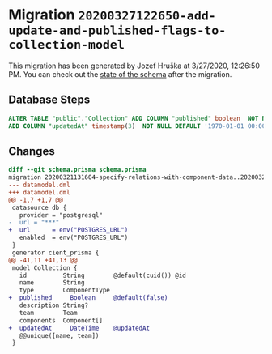 # Migration `20200327122650-add-update-and-published-flags-to-collection-model`

This migration has been generated by Jozef Hruška at 3/27/2020, 12:26:50 PM.
You can check out the [state of the schema](./schema.prisma) after the migration.

## Database Steps

```sql
ALTER TABLE "public"."Collection" ADD COLUMN "published" boolean  NOT NULL DEFAULT false,
ADD COLUMN "updatedAt" timestamp(3)  NOT NULL DEFAULT '1970-01-01 00:00:00';
```

## Changes

```diff
diff --git schema.prisma schema.prisma
migration 20200321131604-specify-relations-with-component-data..20200327122650-add-update-and-published-flags-to-collection-model
--- datamodel.dml
+++ datamodel.dml
@@ -1,7 +1,7 @@
 datasource db {
   provider = "postgresql"
-  url = "***"
+  url      = env("POSTGRES_URL")
   enabled  = env("POSTGRES_URL")
 }
 generator cient_prisma {
@@ -41,11 +41,13 @@
 model Collection {
   id          String        @default(cuid()) @id
   name        String
   type        ComponentType
+  published     Boolean     @default(false)
   description String?
   team        Team
   components  Component[]
+  updatedAt     DateTime    @updatedAt
   @@unique([name, team])
 }
```


